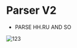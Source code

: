 # Parser V2

- PARSE HH.RU AND SO

![123](https://user-images.githubusercontent.com/48244659/111970647-10b53680-8b2e-11eb-9ac1-b9f631046e2e.gif)